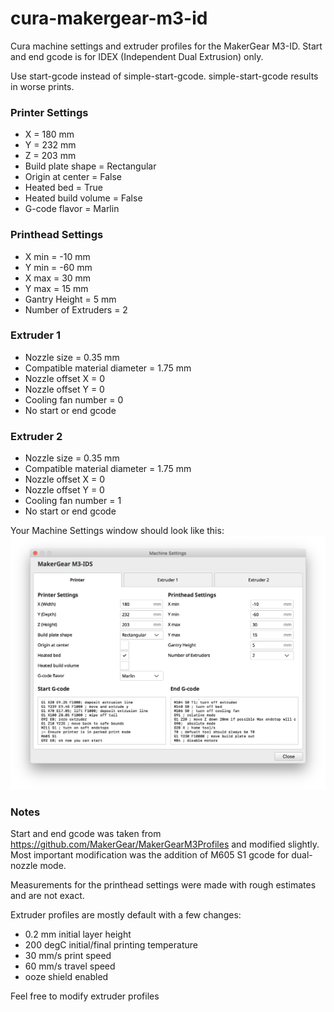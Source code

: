 # cura-makergear-m3-id
Cura machine settings and extruder profiles for the MakerGear M3-ID. Start and end gcode is for IDEX (Independent Dual Extrusion) only.

Use start-gcode instead of simple-start-gcode. simple-start-gcode results in worse prints.

### Printer Settings
* X = 180 mm
* Y = 232 mm
* Z = 203 mm
* Build plate shape = Rectangular
* Origin at center = False
* Heated bed = True
* Heated build volume = False
* G-code flavor = Marlin

### Printhead Settings
* X min = -10 mm
* Y min = -60 mm
* X max = 30 mm
* Y max = 15 mm
* Gantry Height = 5 mm
* Number of Extruders = 2

### Extruder 1
* Nozzle size = 0.35 mm
* Compatible material diameter = 1.75 mm
* Nozzle offset X = 0
* Nozzle offset Y = 0
* Cooling fan number = 0
* No start or end gcode

### Extruder 2
* Nozzle size = 0.35 mm
* Compatible material diameter = 1.75 mm
* Nozzle offset X = 0
* Nozzle offset Y = 0
* Cooling fan number = 1
* No start or end gcode

Your Machine Settings window should look like this:
![img](https://github.com/reedchen19/cura-makergear-m3-id/blob/main/MachineSettings.png)

### Notes
Start and end gcode was taken from https://github.com/MakerGear/MakerGearM3Profiles and modified slightly. Most important modification was the addition of M605 S1
gcode for dual-nozzle mode.

Measurements for the printhead settings were made with rough estimates and are not exact.

Extruder profiles are mostly default with a few changes:
* 0.2 mm initial layer height
* 200 degC initial/final printing temperature
* 30 mm/s print speed
* 60 mm/s travel speed
* ooze shield enabled

Feel free to modify extruder profiles
